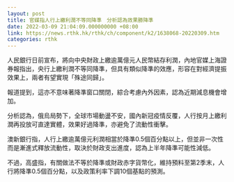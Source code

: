 ```yaml
---
layout: post
title: 官媒指人行上繳利潤不等同降準　分析認為效果勝降準
date: 2022-03-09 21:04:09.000000000 +08:00
link: https://news.rthk.hk/rthk/ch/component/k2/1638068-20220309.htm
categories: rthk
---
```


人民銀行日前宣布，將向中央財政上繳逾萬億元人民幣結存利潤，內地官媒上海證券報指出，央行上繳利潤不等同降準，但具有類似降準的效應，形容在對經濟提振效果上，兩者有望實現「殊途同歸」。

報道提到，這亦不意味著降準窗口關閉，綜合考慮內外因素，認為近期減息機會增加。

分析認為，俄烏局勢下，全球市場動盪不安，國內新冠疫情反覆，人行按月上繳利潤再投放可直達實體，效果好過降準，亦避免了流動性衝擊。

澳新銀行指，人行上繳逾萬億元利潤相當於降準0.5個百分點以上，但並非一次性而是漸進式釋放流動性，取決於財政支出進度，認為上半年降準可能性減低。

不過，高盛指，有關做法不等於降準或財政赤字貨幣化，維持預料至第2季末，人行將降準0.5個百分點，以及政策利率下調10個基點的預測。
